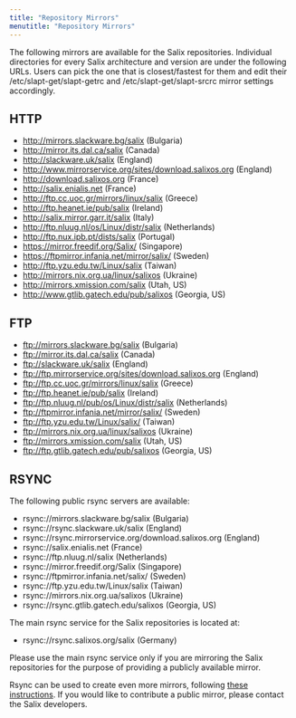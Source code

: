 ```yaml
---
title: "Repository Mirrors"
menutitle: "Repository Mirrors"
---
```


The following mirrors are available for the Salix repositories. Individual
directories for every Salix architecture and version are under the following
URLs. Users can pick the one that is closest/fastest for them and edit their
/etc/slapt-get/slapt-getrc and /etc/slapt-get/slapt-srcrc mirror settings
accordingly.

## HTTP 

* http://mirrors.slackware.bg/salix (Bulgaria)
* http://mirror.its.dal.ca/salix (Canada)
* http://slackware.uk/salix (England)
* http://www.mirrorservice.org/sites/download.salixos.org (England)
* http://download.salixos.org (France)
* http://salix.enialis.net (France)
* http://ftp.cc.uoc.gr/mirrors/linux/salix (Greece)
* http://ftp.heanet.ie/pub/salix (Ireland)
* http://salix.mirror.garr.it/salix (Italy)
* http://ftp.nluug.nl/os/Linux/distr/salix (Netherlands)
* http://ftp.nux.ipb.pt/dists/salix (Portugal)
* https://mirror.freedif.org/Salix/ (Singapore)
* https://ftpmirror.infania.net/mirror/salix/ (Sweden)
* http://ftp.yzu.edu.tw/Linux/salix (Taiwan)
* http://mirrors.nix.org.ua/linux/salixos (Ukraine)
* http://mirrors.xmission.com/salix (Utah, US)
* http://www.gtlib.gatech.edu/pub/salixos (Georgia, US)

## FTP 

* ftp://mirrors.slackware.bg/salix (Bulgaria)
* ftp://mirror.its.dal.ca/salix (Canada)
* ftp://slackware.uk/salix (England)
* ftp://ftp.mirrorservice.org/sites/download.salixos.org (England)
* ftp://ftp.cc.uoc.gr/mirrors/linux/salix (Greece)
* ftp://ftp.heanet.ie/pub/salix (Ireland)
* ftp://ftp.nluug.nl/pub/os/Linux/distr/salix (Netherlands)
* ftp://ftpmirror.infania.net/mirror/salix/ (Sweden)
* ftp://ftp.yzu.edu.tw/Linux/salix/ (Taiwan)
* ftp://mirrors.nix.org.ua/linux/salixos (Ukraine)
* ftp://mirrors.xmission.com/salix (Utah, US)
* ftp://ftp.gtlib.gatech.edu/pub/salixos (Georgia, US)

## RSYNC 

The following public rsync servers are available:

* rsync://mirrors.slackware.bg/salix (Bulgaria)
* rsync://rsync.slackware.uk/salix (England)
* rsync://rsync.mirrorservice.org/download.salixos.org (England)
* rsync://salix.enialis.net (France)
* rsync://ftp.nluug.nl/salix (Netherlands)
* rsync://mirror.freedif.org/Salix (Singapore)
* rsync://ftpmirror.infania.net/salix/ (Sweden)
* rsync://ftp.yzu.edu.tw/Linux/salix (Taiwan)
* rsync://mirrors.nix.org.ua/salixos (Ukraine)
* rsync://rsync.gtlib.gatech.edu/salixos (Georgia, US)

The main rsync service for the Salix repositories is located at:
* rsync://rsync.salixos.org/salix (Germany)

Please use the main rsync service only if you are mirroring the Salix
repositories for the purpose of providing a publicly available mirror.

Rsync can be used to create even more mirrors, following
[these instructions](dev/create-public-mirror/).
If you would like to contribute a
public mirror, please contact the Salix developers.

